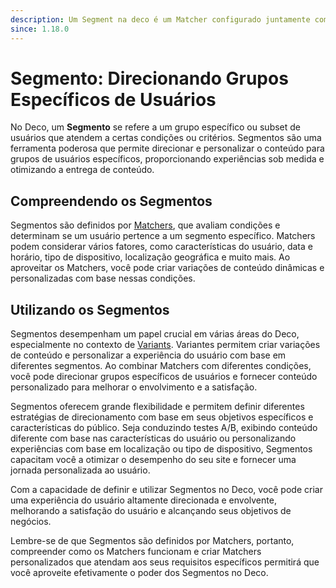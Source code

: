 ```yaml
---
description: Um Segment na deco é um Matcher configurado juntamente com uma Variant
since: 1.18.0
---
```


# Segmento: Direcionando Grupos Específicos de Usuários

No Deco, um **Segmento** se refere a um grupo específico ou subset de usuários que atendem a certas condições ou critérios. Segmentos são uma ferramenta poderosa que permite direcionar e personalizar o conteúdo para grupos de usuários específicos, proporcionando experiências sob medida e otimizando a entrega de conteúdo.

## Compreendendo os Segmentos

Segmentos são definidos por [Matchers](/docs/pt/concepts/matchers), que avaliam condições e determinam se um usuário pertence a um segmento específico. Matchers podem considerar vários fatores, como características do usuário, data e horário, tipo de dispositivo, localização geográfica e muito mais. Ao aproveitar os Matchers, você pode criar variações de conteúdo dinâmicas e personalizadas com base nessas condições.

## Utilizando os Segmentos

Segmentos desempenham um papel crucial em várias áreas do Deco, especialmente no contexto de [Variants](/docs/pt/getting-started/variants). Variantes permitem criar variações de conteúdo e personalizar a experiência do usuário com base em diferentes segmentos. Ao combinar Matchers com diferentes condições, você pode direcionar grupos específicos de usuários e fornecer conteúdo personalizado para melhorar o envolvimento e a satisfação.

Segmentos oferecem grande flexibilidade e permitem definir diferentes estratégias de direcionamento com base em seus objetivos específicos e características do público. Seja conduzindo testes A/B, exibindo conteúdo diferente com base nas características do usuário ou personalizando experiências com base em localização ou tipo de dispositivo, Segmentos capacitam você a otimizar o desempenho do seu site e fornecer uma jornada personalizada ao usuário.

Com a capacidade de definir e utilizar Segmentos no Deco, você pode criar uma experiência do usuário altamente direcionada e envolvente, melhorando a satisfação do usuário e alcançando seus objetivos de negócios.

Lembre-se de que Segmentos são definidos por Matchers, portanto, compreender como os Matchers funcionam e criar Matchers personalizados que atendam aos seus requisitos específicos permitirá que você aproveite efetivamente o poder dos Segmentos no Deco.
